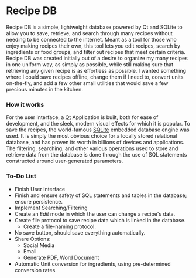 # Recipe DB

Recipe DB is a simple, lightweight database powered by Qt and SQLite to allow you to save, retrieve, and search through many recipes without needing to be connected to the internet. Meant as a tool for those who enjoy making recipes their own, this tool lets you edit recipes, search by ingredients or food groups, and filter out recipes that meet certain criteria. Recipe DB was created initially out of a desire to organize my many recipes in one uniform way, as simply as possible, while still making sure that retrieving any given recipe is as effortless as possible. I wanted something where I could save recipes offline, change them if I need to, convert units on-the-fly, and add a few other small utilities that would save a few precious minutes in the kitchen.

### How it works

For the user interface, a [Qt](https://www.qt.io/) Application is built, both for ease of development, and the sleek, modern visual effects for which it is popular. To save the recipes, the world-famous [SQLite](https://www.sqlite.org/) embedded database engine was used. It is simply the most obvious choice for a locally stored relational database, and has proven its worth in billions of devices and applications. The filtering, searching, and other various operations used to store and retrieve data from the database is done through the use of SQL statements constructed around user-generated parameters.

### To-Do List

* Finish User Interface
* Finish and ensure safety of SQL statements and tables in the database; ensure persistence.
* Implement Searching/Filtering
* Create an *Edit* mode in which the user can change a recipe's data.
* Create file protocol to save recipe data which is linked in the database.
	* Create a file-naming protocol.
* No save button, should save everything automatically.
* Share Options:
	* Social Media
	* Email
	* Generate PDF, Word Document
* Automatic Unit conversion for ingredients, using pre-determined conversion rates.